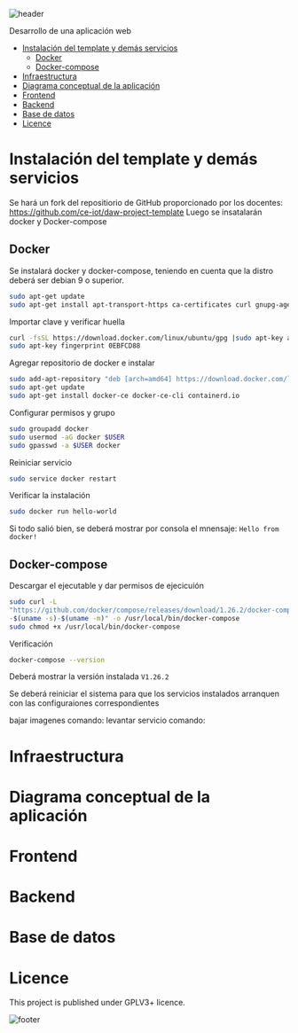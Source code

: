 ![header](doc/header.png)

Desarrollo de una aplicación web 
- [Instalación del template y demás servicios](#instalación-del-template-y-demás-servicios)
  - [Docker](#docker)
  - [Docker-compose](#docker-compose)
- [Infraestructura](#infraestructura)
- [Diagrama conceptual de la aplicación](#diagrama-conceptual-de-la-aplicación)
- [Frontend](#frontend)
- [Backend](#backend)
- [Base de datos](#base-de-datos)
- [Licence](#licence)

# Instalación del template y demás servicios
Se hará un fork del repositiorio de GitHub proporcionado por los docentes: https://github.com/ce-iot/daw-project-template
Luego se insatalarán docker y Docker-compose

## Docker
Se instalará docker y docker-compose, teniendo en cuenta que la distro deberá ser debian 9 o superior.

```sh
sudo apt-get update 
sudo apt-get install apt-transport-https ca-certificates curl gnupg-agent software-properties-common
```
Importar clave y verificar huella
```sh
curl -fsSL https://download.docker.com/linux/ubuntu/gpg |sudo apt-key add -
sudo apt-key fingerprint 0EBFCD88
```
Agregar repositorio de docker e instalar
```sh
sudo add-apt-repository "deb [arch=amd64] https://download.docker.com/linux/ubuntu $(lsb_release -cs) stable"
sudo apt-get update
sudo apt-get install docker-ce docker-ce-cli containerd.io
```
Configurar permisos y grupo
```sh
sudo groupadd docker
sudo usermod -aG docker $USER
sudo gpasswd -a $USER docker
```
Reiniciar servicio
```sh
sudo service docker restart
```
Verificar la instalación
```sh
sudo docker run hello-world
```
Si todo salió bien, se deberá mostrar por consola el mnensaje: `Hello from docker!`

## Docker-compose

Descargar el ejecutable y dar permisos de ejecicuión
```sh
sudo curl -L
"https://github.com/docker/compose/releases/download/1.26.2/docker-compose
-$(uname -s)-$(uname -m)" -o /usr/local/bin/docker-compose
sudo chmod +x /usr/local/bin/docker-compose
``` 
Verificación
```sh
docker-compose --version
```
Deberá mostrar la versión instalada `V1.26.2`

Se deberá reiniciar el sistema para que los servicios instalados arranquen con las configuraiones correspondientes




bajar imagenes
comando:
levantar servicio
comando:

# Infraestructura

# Diagrama conceptual de la aplicación

# Frontend

# Backend

# Base de datos

# Licence

This project is published under GPLV3+ licence.

![footer](doc/footer.png)

